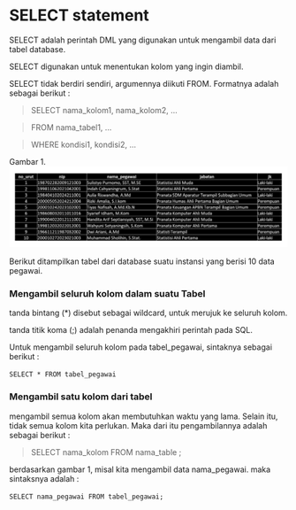 # SELECT statement

SELECT adalah perintah DML yang digunakan untuk mengambil data dari tabel database.

SELECT digunakan untuk menentukan kolom yang ingin diambil.

SELECT tidak berdiri sendiri, argumennya diikuti FROM. Formatnya adalah sebagai berikut :

> SELECT nama_kolom1, nama_kolom2, ...

> FROM nama_tabel1, ...

> WHERE kondisi1, kondisi2, ...

Gambar 1.
![Gambar 1](/gambar1.png)

Berikut ditampilkan tabel dari database suatu instansi yang berisi 10 data pegawai.

### Mengambil seluruh kolom dalam suatu Tabel

tanda bintang (*) disebut sebagai wildcard, untuk merujuk ke seluruh kolom.

tanda titik koma (;) adalah penanda mengakhiri perintah pada SQL.

Untuk mengambil seluruh kolom pada tabel_pegawai, sintaknya sebagai berikut :

`
SELECT * FROM tabel_pegawai
`

### Mengambil satu kolom dari tabel

mengambil semua kolom akan membutuhkan waktu yang lama. Selain itu, tidak semua kolom kita perlukan. Maka dari itu pengambilannya adalah sebagai berikut :

> SELECT nama_kolom FROM nama_table ;

berdasarkan gambar 1, misal kita mengambil data nama_pegawai. maka sintaksnya adalah :

`
SELECT nama_pegawai FROM tabel_pegawai;
`

